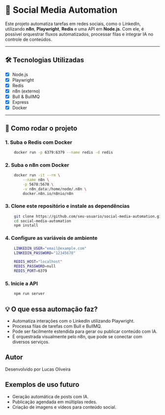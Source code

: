 # 🤖 Social Media Automation

Este projeto automatiza tarefas em redes sociais, como o LinkedIn, utilizando **n8n**, **Playwright**, **Redis** e uma API em **Node.js**. Com ele, é possível orquestrar fluxos automatizados, processar filas e integrar IA no controle de conteúdos.

---

## 🛠️ Tecnologias Utilizadas

- [x] Node.js  
- [x] Playwright  
- [x] Redis  
- [x] n8n  (externo)
- [x] Bull & BullMQ  
- [x] Express  
- [x] Docker  

---

## 🚀 Como rodar o projeto

### 1. Suba o Redis com Docker

```bash
    docker run -p 6379:6379 --name redis -d redis
```

### 2. Suba o n8n com Docker

```bash
    docker run -it --rm \
        --name n8n \
        -p 5678:5678 \
        -v n8n_data:/home/node/.n8n \
        docker.n8n.io/n8nio/n8n
```

### 3. Clone este repositório e instale as dependências

```bash
    git clone https://github.com/seu-usuario/social-media-automation.git
    cd social-media-automation
    npm install
```

### 4. Configure as variáveis de ambiente

```bash
    LINKEDIN_USER="email@example.com"
    LINKEDIN_PASSWORD="12345678"

    REDIS_HOST="localhost"
    REDIS_PASSWORD=null
    REDIS_PORT=6379
```

### 5. Inicie a API

```bash
    npm run server
```

## 💡 O que essa automação faz?
 - Automatiza interações com o LinkedIn utilizando Playwright.
 - Processa filas de tarefas com Bull e BullMQ.
 - Pode ser facilmente estendida para gerar ou publicar conteúdo com IA.
 - É orquestrada visualmente pelo n8n, que pode se conectar com diversos serviços.

## Autor
Desenvolvido por Lucas Oliveira

## Exemplos de uso futuro
 - Geração automática de posts com IA.
 - Publicação agendada em múltiplas redes.
 - Criação de imagens e vídeos para conteúdo social.